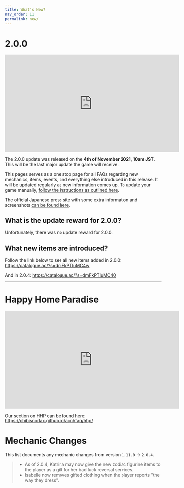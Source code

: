 ```yaml
---
title: What's New?
nav_order: 11
permalink: new/
---
```


# 2.0.0

<div class="videoWrapper">
    <iframe width="560" height="315" src="https://www.youtube.com/embed/aZ3QC8e1_yg" frameborder="0" allow="accelerometer; autoplay; clipboard-write; encrypted-media; gyroscope; picture-in-picture" allowfullscreen></iframe>
</div>

The 2.0.0 update was released on the **4th of November 2021, 10am JST**. This will be the last major update the game will receive.

This pages serves as a one stop page for all FAQs regarding new mechanics, items, events, and everything else introduced in this release. It will be updated regularly as new information comes up. To update your game manually, [follow the instructions as outlined here](/acnhfaq/misc/#how-do-i-manually-update-my-acnh-game).

The official Japanese press site with some extra information and screenshots [can be found here](https://topics.nintendo.co.jp/article/dc035d79-e1f7-4f7d-ab4b-c87524ea7f08).

## What is the update reward for 2.0.0?
Unfortunately, there was no update reward for 2.0.0.

## What new items are introduced?
Follow the link below to see all new items added in 2.0.0:     
<https://catalogue.ac/?s=dmFkPTIuMC4w>

And in 2.0.4:
<https://catalogue.ac/?s=dmFkPTIuMC40>

* * *
# Happy Home Paradise

<div class="videoWrapper">
    <iframe width="560" height="315" src="https://www.youtube.com/embed/pu76c3HCKg4" frameborder="0" allow="accelerometer; autoplay; clipboard-write; encrypted-media; gyroscope; picture-in-picture" allowfullscreen></iframe>
</div>

Our section on HHP can be found here:<br/>
<https://chibisnorlax.github.io/acnhfaq/hhp/>

# Mechanic Changes

This list documents any mechanic changes from version `1.11.0` -> `2.0.4`.
> - As of 2.0.4, Katrina may now give the new zodiac figurine items to the player as a gift for her bad luck reversal services.
> - Isabelle now removes gifted clothing when the player reports "the way they dress".

<!--This list documents any mechanic changes from version `1.10.0` -> `1.11.0`.
> - No mechanic changes reported.

 This list documents any mechanic changes from version `1.6.0` -> `1.7.0`.
- Regarding villager gifting:
    - All hand gifted clothing (aside from wetsuits) are now unsafe. (They will store them)
    - Clothing can now be placed on top of surfaces in villagers' houses. 
    - Shoes are now able to be placed in villagers' houses.
    - Some items in villager houses are now rotated inward instead of facing the wall.
    - Wreath glitch appears to be fixed.
- It is now possible for villagers to have the move out bubble before having the first K.K. concert.
- Snowballs now have less strict spawn conditions. 
- Celeste can now show up on a Sunday. -->

<!-- No mechanic changes have been reported for `1.7.0` -> `1.8.0` yet. -->
<!-- 
This list documents any mechanic changes from version `1.8.0` -> `1.9.0`.
- Regarding villager gifting:
    - The "fruit stack" trick to get villager photos via mail no longer works. However, if the individual item in a stack is worth 750+ bells, the villager can still send their photo via mail.
    - Villager photos can now be placed on surfaces in villager homes.  -->
    
<!-- This list documents any mechanic changes from version `1.9.0` -> `1.10.0`.
> - Users can now click the minus button to exit dreams.-->
